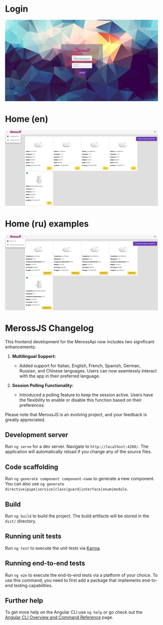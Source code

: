 # Login

![ezcv logo](https://raw.githubusercontent.com/ignotochi/MerossJS/master/demos/images/merossJs_login.png)

# Home (en)

![ezcv logo](https://raw.githubusercontent.com/ignotochi/MerossJS/master/demos/images/merossJs_home.png)

# Home (ru) examples

![ezcv logo](https://raw.githubusercontent.com/ignotochi/MerossJS/master/demos/images/marossJs_home_ru.png)

# MerossJS Changelog

This frontend development for the MerossApi now includes two significant enhancements:

1. **Multilingual Support:**
   - Added support for Italian, English, French, Spanish, German, Russian, and Chinese languages. Users can now seamlessly interact with the app in their preferred language.

2. **Session Polling Functionality:**
   - Introduced a polling feature to keep the session active. Users have the flexibility to enable or disable this function based on their preferences.

Please note that MerossJS is an evolving project, and your feedback is greatly appreciated.

## Development server

Run `ng serve` for a dev server. Navigate to `http://localhost:4200/`. The application will automatically reload if you change any of the source files.

## Code scaffolding

Run `ng generate component component-name` to generate a new component. You can also use `ng generate directive|pipe|service|class|guard|interface|enum|module`.

## Build

Run `ng build` to build the project. The build artifacts will be stored in the `dist/` directory.

## Running unit tests

Run `ng test` to execute the unit tests via [Karma](https://karma-runner.github.io).

## Running end-to-end tests

Run `ng e2e` to execute the end-to-end tests via a platform of your choice. To use this command, you need to first add a package that implements end-to-end testing capabilities.

## Further help

To get more help on the Angular CLI use `ng help` or go check out the [Angular CLI Overview and Command Reference](https://angular.io/cli) page.
